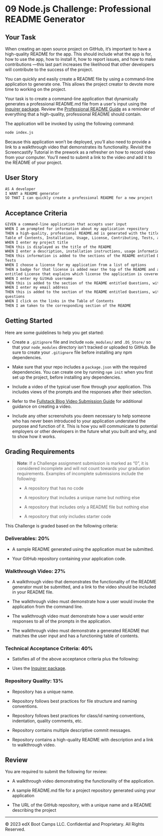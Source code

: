# 09 Node.js Challenge: Professional README Generator

## Your Task

When creating an open source project on GitHub, it’s important to have a high-quality README for the app. This should
include what the app is for, how to use the app, how to install it, how to report issues, and how to make contributions
&mdash;this last part increases the likelihood that other developers will contribute to the success of the project.

You can quickly and easily create a README file by using a command-line application to generate one. This allows the project
creator to devote more time to working on the project.

Your task is to create a command-line application that dynamically generates a professional README.md file from a user's
input using the [Inquirer package](https://www.npmjs.com/package/inquirer/v/8.2.4). Review the
[Professional README Guide](https://coding-boot-camp.github.io/full-stack/github/professional-readme-guide) as a reminder
of everything that a high-quality, professional README should contain.

The application will be invoked by using the following command:

```bash
node index.js
```

Because this application won’t be deployed, you’ll also need to provide a link to a walkthrough video that demonstrates its
functionality. Revisit the Screencastify Tutorial in the prework as a refresher on how to record video from your computer.
You’ll need to submit a link to the video _and_ add it to the README of your project.

## User Story

```md
AS A developer
I WANT a README generator
SO THAT I can quickly create a professional README for a new project
```

## Acceptance Criteria

```md
GIVEN a command-line application that accepts user input
WHEN I am prompted for information about my application repository
THEN a high-quality, professional README.md is generated with the title of my project and sections entitled Description,
Table of Contents, Installation, Usage, License, Contributing, Tests, and Questions
WHEN I enter my project title
THEN this is displayed as the title of the README
WHEN I enter a description, installation instructions, usage information, contribution guidelines, and test instructions
THEN this information is added to the sections of the README entitled Description, Installation, Usage, Contributing, and
Tests
WHEN I choose a license for my application from a list of options
THEN a badge for that license is added near the top of the README and a notice is added to the section of the README
entitled License that explains which license the application is covered under
WHEN I enter my GitHub username
THEN this is added to the section of the README entitled Questions, with a link to my GitHub profile
WHEN I enter my email address
THEN this is added to the section of the README entitled Questions, with instructions on how to reach me with additional
questions
WHEN I click on the links in the Table of Contents
THEN I am taken to the corresponding section of the README
```

## Getting Started

Here are some guidelines to help you get started:

* Create a `.gitignore` file and include `node_modules/` and `.DS_Store/` so that your `node_modules` directory isn't
tracked or uploaded to GitHub. Be sure to create your `.gitignore` file before installing any npm dependencies.

* Make sure that your repo includes a `package.json` with the required dependencies. You can create one by running
`npm init` when you first set up the project, before installing any dependencies.

* Include a video of the typical user flow through your application. This includes views of the prompts and the responses
after their selection.

* Refer to the [Fullstack Blog Video Submission Guide](https://coding-boot-camp.github.io/full-stack/computer-literacy/video-submission-guide)
for additional guidance on creating a video.

* Include any other screenshots you deem necessary to help someone who has never been introduced to your application
understand the purpose and function of it. This is how you will communicate to potential employers or other developers in
the future what you built and why, and to show how it works.

## Grading Requirements

> **Note**: If a Challenge assignment submission is marked as “0”, it is considered incomplete and will not count towards
> your graduation requirements. Examples of incomplete submissions include the following:
>
> * A repository that has no code
>
> * A repository that includes a unique name but nothing else
>
> * A repository that includes only a README file but nothing else
>
> * A repository that only includes starter code

This Challenge is graded based on the following criteria:

### Deliverables: 20%

* A sample README generated using the application must be submitted.

* Your GitHub repository containing your application code.

### Walkthrough Video: 27%

* A walkthrough video that demonstrates the functionality of the README generator must be submitted, and a link to the video
should be included in your README file.

* The walkthrough video must demonstrate how a user would invoke the application from the command line.

* The walkthrough video must demonstrate how a user would enter responses to all of the prompts in the application.

* The walkthrough video must demonstrate a generated README that matches the user input and has a functioning table of
contents.

### Technical Acceptance Criteria: 40%

* Satisfies all of the above acceptance criteria plus the following:

* Uses the [Inquirer package](https://www.npmjs.com/package/inquirer/v/8.2.4).

### Repository Quality: 13%

* Repository has a unique name.

* Repository follows best practices for file structure and naming conventions.

* Repository follows best practices for class/id naming conventions, indentation, quality comments, etc.

* Repository contains multiple descriptive commit messages.

* Repository contains a high-quality README with description and a link to walkthrough video.

## Review

You are required to submit the following for review:

* A walkthrough video demonstrating the functionality of the application.

* A sample README.md file for a project repository generated using your application

* The URL of the GitHub repository, with a unique name and a README describing the project

---

© 2023 edX Boot Camps LLC. Confidential and Proprietary. All Rights Reserved.
